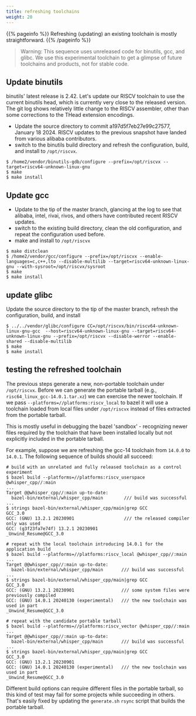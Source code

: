 ```yaml
---
title: refreshing toolchains
weight: 20
---
```


{{% pageinfo %}}
Refreshing (updating) an existing toolchain is mostly straightforward.
{{% /pageinfo %}}

>Warning: This sequence uses unreleased code for binutils, gcc, and glibc.
>         We use this experimental toolchain to get a glimpse of future toolchains and products,
>         not for stable code.

## Update binutils

binutils' latest release is 2.42.  Let's update our RISCV toolchain to use the current binutils head,
which is currently very close to the released version.  The git log shows relatively little change
to the RISCV assembler, other than some corrections to the THead extension encodings.

* Update the source directory to commit a197d5f7eb27e99c27577, January 18 2024.  RISCV updates to
  the previous snapshot have landed from various alibaba contributors.
* switch to the binutils build directory and refresh the configuration, build, and install to `/opt/riscvx`.

```console
$ /home2/vendor/binutils-gdb/configure --prefix=/opt/riscvx --target=riscv64-unknown-linux-gnu
$ make
$ make install
```

## Update gcc

* Update to the tip of the master branch, glancing at the log to see that alibaba, intel, rivai,
rivos, and others have contributed recent RISCV updates.
* switch to the existing build directory, clean the old configuration, and repeat the configuration
  used before.
* make and install to `/opt/riscvx`

```console
$ make distclean
$ /home2/vendor/gcc/configure --prefix=/opt/riscvx --enable-languages=c,c++,lto --disable-multilib --target=riscv64-unknown-linux-gnu --with-sysroot=/opt/riscvx/sysroot
$ make
$ make install
```

## update glibc

Update the source directory to the tip of the master branch, refresh the configuration, build,
and install

```console
$ ../../vendor/glibc/configure CC=/opt/riscvx/bin/riscv64-unknown-linux-gnu-gcc  --host=riscv64-unknown-linux-gnu --target=riscv64-unknown-linux-gnu --prefix=/opt/riscvx --disable-werror --enable-shared --disable-multilib
$ make
$ make install
```

## testing the refreshed toolchain

The previous steps generate a new, non-portable toolchain under `/opt/riscvx`.  Before we can generate the portable tarball
(e.g., `risc64_linux_gcc-14.0.1.tar.xz`) we can exercise the newer toolchain.  If we pass `--platforms=//platforms:riscv_local`
to bazel it will use a toolchain loaded from local files under `/opt/riscvx` instead of files extracted from the portable tarball.

This is mostly useful in debugging the bazel 'sandbox' - recognizing newer files required by the toolchain that have been installed
locally but not explicitly included in the portable tarball.

For example, suppose we are refreshing the gcc-14 toolchain from `14.0.0` to `14.0.1`.  The following sequence of builds should all succeed:

```console
# build with an unrelated and fully released toolchain as a control experiment
$ bazel build --platforms=//platforms:riscv_userspace @whisper_cpp//:main
...
Target @@whisper_cpp//:main up-to-date:
  bazel-bin/external/whisper_cpp/main        /// build was successful
...
$ strings bazel-bin/external/whisper_cpp/main|grep GCC
GCC_3.0
GCC: (GNU) 13.2.1 20230901                   /// the released compiler only was used
GCC: (g3f23fa7e74f) 13.2.1 20230901
_Unwind_Resume@GCC_3.0

# repeat with the local toolchain introducing 14.0.1 for the application build
$ bazel build --platforms=//platforms:riscv_local @whisper_cpp//:main
...
Target @@whisper_cpp//:main up-to-date:
  bazel-bin/external/whisper_cpp/main       /// build was successful
...
$ strings bazel-bin/external/whisper_cpp/main|grep GCC
GCC_3.0
GCC: (GNU) 13.2.1 20230901                  /// some system files were previously compiled
GCC: (GNU) 14.0.1 20240130 (experimental)   /// the new toolchain was used in part
_Unwind_Resume@GCC_3.0

# repeat with the candidate portable tarball
$ bazel build --platforms=//platforms:riscv_vector @whisper_cpp//:main
...
Target @@whisper_cpp//:main up-to-date:
  bazel-bin/external/whisper_cpp/main       /// build was successful
...
$ strings bazel-bin/external/whisper_cpp/main|grep GCC
GCC_3.0
GCC: (GNU) 13.2.1 20230901
GCC: (GNU) 14.0.1 20240130 (experimental)   /// the new toolchain was used in part
_Unwind_Resume@GCC_3.0
```

Different build options can require different files in the portable tarball, so this kind of test may
fail for some projects while succeeding in others.  That's easily fixed by updating the `generate.sh` `rsync` script
that builds the portable tarball.
